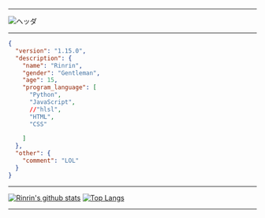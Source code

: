 ***
![ヘッダ](https://media.discordapp.net/attachments/647439793038557184/747829302099312730/header.png?width=1364&height=409)
***
```json
{
  "version": "1.15.0",
  "description": {
    "name": "Rinrin",
    "gender": "Gentleman",
    "age": 15,
    "program_language": [
      "Python",
      "JavaScript",
      //"hlsl",
      "HTML",
      "CSS"
      
    ]
  },
  "other": {
    "comment": "LOL"
  }
}
```
***
[![Rinrin's github stats](https://github-readme-stats.vercel.app/api?username=Rinrin0413&show_icons=true&theme=radical&title_color=00FF8C&text_color=C1FFD9&icon_color=DD1600&bg_color=000000)](https://github.com/anuraghazra/github-readme-stats)
[![Top Langs](https://github-readme-stats.vercel.app/api/top-langs/?username=Rinrin0413&show_icons=true&theme=radical&title_color=F9005F&text_color=D8DCFF&icon_color=DB00BE&bg_color=000044)](https://github.com/anuraghazra/github-readme-stats)
***
